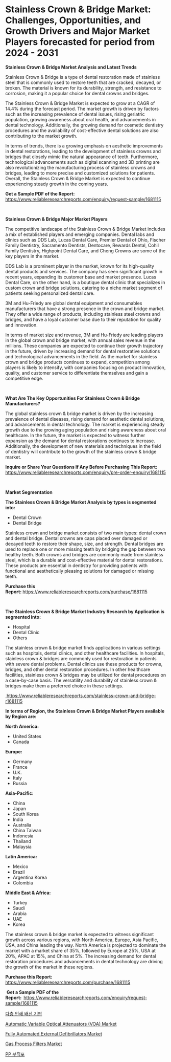 <p><h1>Stainless Crown & Bridge Market: Challenges, Opportunities, and Growth Drivers and Major Market Players forecasted for period from 2024 - 2031</h1></p><p><strong>Stainless Crown & Bridge Market Analysis and Latest Trends</strong></p>
<p><p>Stainless Crown & Bridge is a type of dental restoration made of stainless steel that is commonly used to restore teeth that are cracked, decayed, or broken. The material is known for its durability, strength, and resistance to corrosion, making it a popular choice for dental crowns and bridges.</p><p>The Stainless Crown & Bridge Market is expected to grow at a CAGR of 14.4% during the forecast period. The market growth is driven by factors such as the increasing prevalence of dental issues, rising geriatric population, growing awareness about oral health, and advancements in dental technology. Additionally, the growing demand for cosmetic dentistry procedures and the availability of cost-effective dental solutions are also contributing to the market growth.</p><p>In terms of trends, there is a growing emphasis on aesthetic improvements in dental restorations, leading to the development of stainless crowns and bridges that closely mimic the natural appearance of teeth. Furthermore, technological advancements such as digital scanning and 3D printing are also revolutionizing the manufacturing process of stainless crowns and bridges, leading to more precise and customized solutions for patients. Overall, the Stainless Crown & Bridge Market is expected to continue experiencing steady growth in the coming years.</p></p>
<p><strong>Get a Sample PDF of the Report:&nbsp;</strong> <a href="https://www.reliableresearchreports.com/enquiry/request-sample/1681115">https://www.reliableresearchreports.com/enquiry/request-sample/1681115</a></p>
<p>&nbsp;</p>
<p><strong>Stainless Crown & Bridge Major Market Players</strong></p>
<p><p>The competitive landscape of the Stainless Crown & Bridge Market includes a mix of established players and emerging companies. Dental labs and clinics such as DDS Lab, Lucas Dental Care, Premier Dental of Ohio, Fischer Family Dentistry, Sacramento Dentists, Dentocare, Rewards Dental, Cohil Family Dentistry, Highpoint Dental Care, and Cheng Crowns are some of the key players in the market.</p><p>DDS Lab is a prominent player in the market, known for its high-quality dental products and services. The company has seen significant growth in recent years, expanding its customer base and market presence. Lucas Dental Care, on the other hand, is a boutique dental clinic that specializes in custom crown and bridge solutions, catering to a niche market segment of patients seeking personalized dental care.</p><p>3M and Hu-Friedy are global dental equipment and consumables manufacturers that have a strong presence in the crown and bridge market. They offer a wide range of products, including stainless steel crowns and bridges, and have a loyal customer base due to their reputation for quality and innovation.</p><p>In terms of market size and revenue, 3M and Hu-Friedy are leading players in the global crown and bridge market, with annual sales revenue in the millions. These companies are expected to continue their growth trajectory in the future, driven by increasing demand for dental restorative solutions and technological advancements in the field. As the market for stainless crown and bridge products continues to expand, competition among players is likely to intensify, with companies focusing on product innovation, quality, and customer service to differentiate themselves and gain a competitive edge.</p></p>
<p>&nbsp;</p>
<p><strong>What Are The Key Opportunities For Stainless Crown & Bridge Manufacturers?</strong></p>
<p><p>The global stainless crown & bridge market is driven by the increasing prevalence of dental diseases, rising demand for aesthetic dental solutions, and advancements in dental technology. The market is experiencing steady growth due to the growing aging population and rising awareness about oral healthcare. In the future, the market is expected to witness further expansion as the demand for dental restorations continues to increase. Additionally, the development of new materials and techniques in the field of dentistry will contribute to the growth of the stainless crown & bridge market.</p></p>
<p><strong>Inquire or Share Your Questions If Any Before Purchasing This Report:</strong> <a href="https://www.reliableresearchreports.com/enquiry/pre-order-enquiry/1681115">https://www.reliableresearchreports.com/enquiry/pre-order-enquiry/1681115</a></p>
<p>&nbsp;</p>
<p><strong>Market Segmentation</strong></p>
<p><strong>The Stainless Crown & Bridge Market Analysis by types is segmented into:</strong></p>
<p><ul><li>Dental Crown</li><li>Dental Bridge</li></ul></p>
<p><p>Stainless crown and bridge market consists of two main types: dental crown and dental bridge. Dental crowns are caps placed over damaged or decayed teeth to restore their shape, size, and strength. Dental bridges are used to replace one or more missing teeth by bridging the gap between two healthy teeth. Both crowns and bridges are commonly made from stainless steel, which is a durable and cost-effective material for dental restorations. These products are essential in dentistry for providing patients with functional and aesthetically pleasing solutions for damaged or missing teeth.</p></p>
<p><strong>Purchase this Report:&nbsp;</strong><a href="https://www.reliableresearchreports.com/purchase/1681115">https://www.reliableresearchreports.com/purchase/1681115</a></p>
<p>&nbsp;</p>
<p><strong>The Stainless Crown & Bridge Market Industry Research by Application is segmented into:</strong></p>
<p><ul><li>Hospital</li><li>Dental Clinic</li><li>Others</li></ul></p>
<p><p>The stainless crown & bridge market finds applications in various settings such as hospitals, dental clinics, and other healthcare facilities. In hospitals, stainless crown & bridges are commonly used for restoration in patients with severe dental problems. Dental clinics use these products for crowns, bridges, and other dental restoration procedures. In other healthcare facilities, stainless crown & bridges may be utilized for dental procedures on a case-by-case basis. The versatility and durability of stainless crown & bridges make them a preferred choice in these settings.</p></p>
<p><a href="https://www.reliableresearchreports.com/stainless-crown-and-bridge-r1681115">&nbsp;https://www.reliableresearchreports.com/stainless-crown-and-bridge-r1681115</a></p>
<p><strong>In terms of Region, the Stainless Crown & Bridge Market Players available by Region are:</strong></p>
<p>
    <p> <strong> North America: </strong>
        <ul>
            <li>United States</li>
            <li>Canada</li>
        </ul>
        </p> 
    <p> <strong> Europe: </strong>
        <ul>
            <li>Germany</li>
            <li>France</li>
            <li>U.K.</li>
            <li>Italy</li>
            <li>Russia</li>
        </ul>
        </p> 
    <p> <strong> Asia-Pacific: </strong>
        <ul>
            <li>China</li>
            <li>Japan</li>
            <li>South Korea</li>
            <li>India</li>
            <li>Australia</li>
            <li>China Taiwan</li>
            <li>Indonesia</li>
            <li>Thailand</li>
            <li>Malaysia</li>
        </ul>
        </p> 
    <p> <strong> Latin America: </strong>
        <ul>
            <li>Mexico</li>
            <li>Brazil</li>
            <li>Argentina Korea</li>
            <li>Colombia</li>
        </ul>
        </p> 
    <p> <strong> Middle East & Africa: </strong>
        <ul>
            <li>Turkey</li>
            <li>Saudi</li>
            <li>Arabia</li>
            <li>UAE</li>
            <li>Korea</li>
        </ul>
    </p>
    </p>
<p><p>The stainless crown & bridge market is expected to witness significant growth across various regions, with North America, Europe, Asia Pacific, USA, and China leading the way. North America is projected to dominate the market with a market share of 35%, followed by Europe at 25%, USA at 20%, APAC at 15%, and China at 5%. The increasing demand for dental restoration procedures and advancements in dental technology are driving the growth of the market in these regions.</p></p>
<p><strong>Purchase this Report: </strong><a href="https://www.reliableresearchreports.com/purchase/1681115">https://www.reliableresearchreports.com/purchase/1681115</a></p>
<p>&nbsp;<strong>Get a Sample PDF of the Report:&nbsp;&nbsp;</strong><a href="https://www.reliableresearchreports.com/enquiry/request-sample/1681115">https://www.reliableresearchreports.com/enquiry/request-sample/1681115</a></p>
<p><strong></strong></p>
<p><p><a href="https://github.com/nigaleamar09/Market-Research-Report-List-1/blob/main/898521994321.md">다층 인쇄 배선 기판</a></p><p><a href="https://issuu.com/reportprime-2/docs/automatic-variable-optical-attenuators-voa-market-">Automatic Variable Optical Attenuators (VOA) Market</a></p><p><a href="https://github.com/EunaWiegad2023/Market-Research-Report-List-1/blob/main/fully-automated-external-defibrillators-market.md">Fully Automated External Defibrillators Market</a></p><p><a href="https://github.com/edytherolanlouisejk1miz0wig/Market-Research-Report-List-2/blob/main/gas-process-filters-market.md">Gas Process Filters Market</a></p><p><a href="https://github.com/ahmadrevanz10/Market-Research-Report-List-1/blob/main/428712794320.md">PP 부직포</a></p></p>
